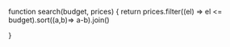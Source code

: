 function search(budget, prices) {
 return prices.filter((el) => el <= budget).sort((a,b)=> a-b).join()
   
}